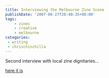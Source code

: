 ```yaml
---
title: Interviewing the Melbourne Zine Scene
publishDate: '2007-06-27T20:48:35+00:00'
tags:
    - zines
    - creative
    - melbourne
categories:
 - writing
 - chrischinchilla
---
```


Second interview with local zine dignitaries...

<a href="https://www.indieoma.com/public_journal.php?d=cfecdb276f634854f3ef915e2e980c31" target="_blank">here it is</a>
